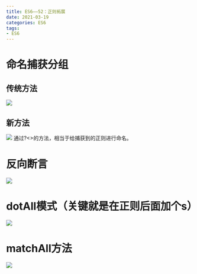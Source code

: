 ```yaml
---
title: ES6——52：正则拓展
date: 2021-03-19
categories: ES6
tags: 
- ES6
---
```

# 命名捕获分组
## 传统方法
![](https://img-blog.csdnimg.cn/img_convert/a128460fc841a6d38cb63bd570923e49.png)
## 新方法
![](https://img-blog.csdnimg.cn/img_convert/099186b00c1aa3c50423db5cb2f90ae3.png)
通过?<>的方法，相当于给捕获到的正则进行命名。
# 反向断言
![](https://img-blog.csdnimg.cn/img_convert/fd1400fcccaa805b03847edbccc594c4.png)
# dotAll模式（关键就是在正则后面加个s）
![](https://img-blog.csdnimg.cn/img_convert/469b0198a034ba40845b51d56d8dc6e2.png)
# matchAll方法
![](https://img-blog.csdnimg.cn/img_convert/aaa173ab87d9e04561caf18e24d7aa38.png)

